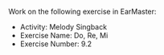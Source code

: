 Work on the following exercise in EarMaster:
- Activity: Melody Singback
- Exercise Name: Do, Re, Mi
- Exercise Number: 9.2
